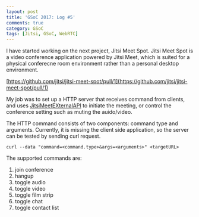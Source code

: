 ```yaml
---
layout: post
title: 'GSoC 2017: Log #5'
comments: true
category: GSoC
tags: [Jitsi, GSoC, WebRTC]
---
```


I have started working on the next project, Jitsi Meet Spot. Jitsi Meet Spot is a video conference application powered by Jitsi Meet, which is suited for a physical conferecne room environment rather than a personal desktop environment.

[https://github.com/jitsi/jitsi-meet-spot/pull/1](https://github.com/jitsi/jitsi-meet-spot/pull/1)

My job was to set up a HTTP server that receives command from clients, and uses [JitsiMeetEXternalAPI](https://github.com/jitsi/jitsi-meet/blob/master/doc/api.md) to initiate the meeting, or control the conference setting such as muting the auido/video.

The HTTP command consists of two components: command type and arguments. Currently, it is missing the client side application, so the server can be tested by sending curl request.

`curl --data "command=<command.type>&args=<arguments>" <targetURL>`

The supported commands are:
1. join conference
2. hangup
3. toggle audio
4. toggle video
5. toggle film strip
6. toggle chat
7. toggle contact list
